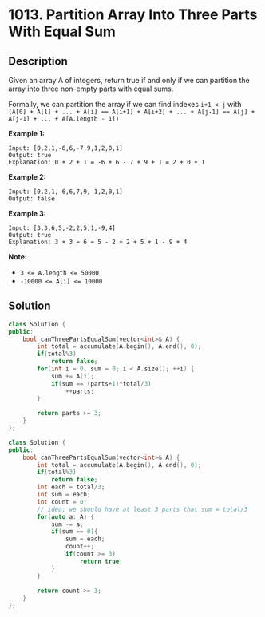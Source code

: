 # 1013. Partition Array Into Three Parts With Equal Sum

## Description

Given an array A of integers, return true if and only if we can partition the array into three non-empty parts with equal sums.

Formally, we can partition the array if we can find indexes `i+1 < j` with `(A[0] + A[1] + ... + A[i] == A[i+1] + A[i+2] + ... + A[j-1] == A[j] + A[j-1] + ... + A[A.length - 1])`

**Example 1:**

```
Input: [0,2,1,-6,6,-7,9,1,2,0,1]
Output: true
Explanation: 0 + 2 + 1 = -6 + 6 - 7 + 9 + 1 = 2 + 0 + 1
```

**Example 2:**

```
Input: [0,2,1,-6,6,7,9,-1,2,0,1]
Output: false
```

**Example 3:**

```
Input: [3,3,6,5,-2,2,5,1,-9,4]
Output: true
Explanation: 3 + 3 = 6 = 5 - 2 + 2 + 5 + 1 - 9 + 4
```

**Note:**

- `3 <= A.length <= 50000`
- `-10000 <= A[i] <= 10000`

## Solution

```cpp
class Solution {
public:
    bool canThreePartsEqualSum(vector<int>& A) {
        int total = accumulate(A.begin(), A.end(), 0);
        if(total%3)
            return false;
        for(int i = 0, sum = 0; i < A.size(); ++i) {
            sum += A[i];
            if(sum == (parts+1)*total/3)
                ++parts;
        }
        
        return parts >= 3;
    }
};
```

```cpp
class Solution {
public:
    bool canThreePartsEqualSum(vector<int>& A) {
        int total = accumulate(A.begin(), A.end(), 0);
        if(total%3)
            return false;
        int each = total/3;
        int sum = each;
        int count = 0;
        // idea: we should have at least 3 parts that sum = total/3
        for(auto a: A) {
            sum -= a;
            if(sum == 0){
                sum = each;
                count++;
                if(count >= 3)
                    return true;
            }    
        }
        
        return count >= 3;
    }
};
```